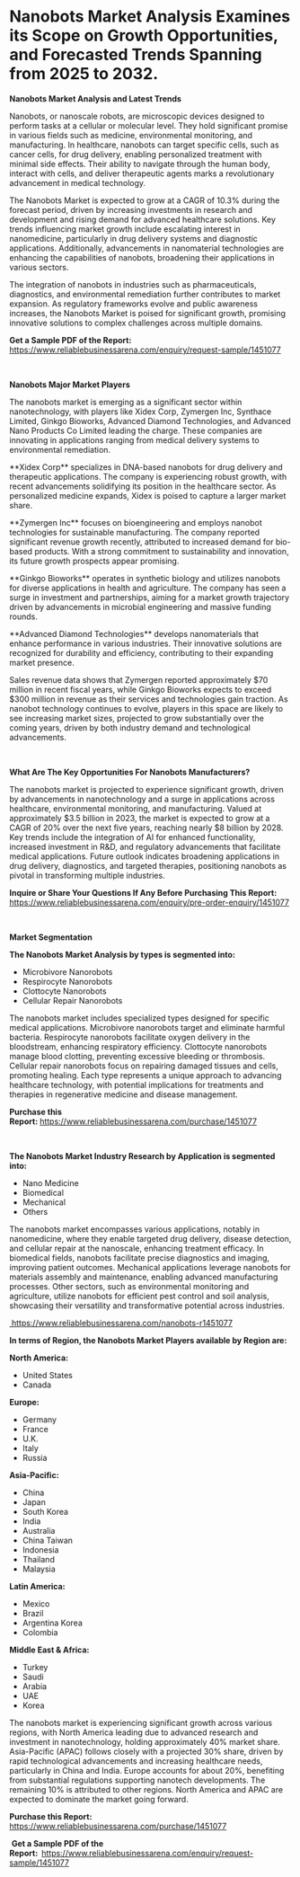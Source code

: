 <p><h1>Nanobots Market Analysis Examines its Scope on Growth Opportunities, and Forecasted Trends Spanning from 2025 to 2032.</h1></p><p><strong>Nanobots Market Analysis and Latest Trends</strong></p>
<p><p>Nanobots, or nanoscale robots, are microscopic devices designed to perform tasks at a cellular or molecular level. They hold significant promise in various fields such as medicine, environmental monitoring, and manufacturing. In healthcare, nanobots can target specific cells, such as cancer cells, for drug delivery, enabling personalized treatment with minimal side effects. Their ability to navigate through the human body, interact with cells, and deliver therapeutic agents marks a revolutionary advancement in medical technology.</p><p>The Nanobots Market is expected to grow at a CAGR of 10.3% during the forecast period, driven by increasing investments in research and development and rising demand for advanced healthcare solutions. Key trends influencing market growth include escalating interest in nanomedicine, particularly in drug delivery systems and diagnostic applications. Additionally, advancements in nanomaterial technologies are enhancing the capabilities of nanobots, broadening their applications in various sectors.</p><p>The integration of nanobots in industries such as pharmaceuticals, diagnostics, and environmental remediation further contributes to market expansion. As regulatory frameworks evolve and public awareness increases, the Nanobots Market is poised for significant growth, promising innovative solutions to complex challenges across multiple domains.</p></p>
<p><strong>Get a Sample PDF of the Report:&nbsp;</strong> <a href="https://www.reliablebusinessarena.com/enquiry/request-sample/1451077?utm_campaign=3601&utm_medium=2&utm_source=Github&utm_content=ia&utm_term=16042025&utm_id=nanobots">https://www.reliablebusinessarena.com/enquiry/request-sample/1451077</a></p>
<p>&nbsp;</p>
<p><strong>Nanobots Major Market Players</strong></p>
<p><p>The nanobots market is emerging as a significant sector within nanotechnology, with players like Xidex Corp, Zymergen Inc, Synthace Limited, Ginkgo Bioworks, Advanced Diamond Technologies, and Advanced Nano Products Co Limited leading the charge. These companies are innovating in applications ranging from medical delivery systems to environmental remediation.</p><p>**Xidex Corp** specializes in DNA-based nanobots for drug delivery and therapeutic applications. The company is experiencing robust growth, with recent advancements solidifying its position in the healthcare sector. As personalized medicine expands, Xidex is poised to capture a larger market share.</p><p>**Zymergen Inc** focuses on bioengineering and employs nanobot technologies for sustainable manufacturing. The company reported significant revenue growth recently, attributed to increased demand for bio-based products. With a strong commitment to sustainability and innovation, its future growth prospects appear promising.</p><p>**Ginkgo Bioworks** operates in synthetic biology and utilizes nanobots for diverse applications in health and agriculture. The company has seen a surge in investment and partnerships, aiming for a market growth trajectory driven by advancements in microbial engineering and massive funding rounds. </p><p>**Advanced Diamond Technologies** develops nanomaterials that enhance performance in various industries. Their innovative solutions are recognized for durability and efficiency, contributing to their expanding market presence.</p><p>Sales revenue data shows that Zymergen reported approximately $70 million in recent fiscal years, while Ginkgo Bioworks expects to exceed $300 million in revenue as their services and technologies gain traction. As nanobot technology continues to evolve, players in this space are likely to see increasing market sizes, projected to grow substantially over the coming years, driven by both industry demand and technological advancements.</p></p>
<p>&nbsp;</p>
<p><strong>What Are The Key Opportunities For Nanobots Manufacturers?</strong></p>
<p><p>The nanobots market is projected to experience significant growth, driven by advancements in nanotechnology and a surge in applications across healthcare, environmental monitoring, and manufacturing. Valued at approximately $3.5 billion in 2023, the market is expected to grow at a CAGR of 20% over the next five years, reaching nearly $8 billion by 2028. Key trends include the integration of AI for enhanced functionality, increased investment in R&D, and regulatory advancements that facilitate medical applications. Future outlook indicates broadening applications in drug delivery, diagnostics, and targeted therapies, positioning nanobots as pivotal in transforming multiple industries.</p></p>
<p><strong>Inquire or Share Your Questions If Any Before Purchasing This Report:</strong> <a href="https://www.reliablebusinessarena.com/enquiry/pre-order-enquiry/1451077?utm_campaign=3601&utm_medium=2&utm_source=Github&utm_content=ia&utm_term=16042025&utm_id=nanobots">https://www.reliablebusinessarena.com/enquiry/pre-order-enquiry/1451077</a></p>
<p>&nbsp;</p>
<p><strong>Market Segmentation</strong></p>
<p><strong>The Nanobots Market Analysis by types is segmented into:</strong></p>
<p><ul><li>Microbivore Nanorobots</li><li>Respirocyte Nanorobots</li><li>Clottocyte Nanorobots</li><li>Cellular Repair Nanorobots</li></ul></p>
<p><p>The nanobots market includes specialized types designed for specific medical applications. Microbivore nanorobots target and eliminate harmful bacteria. Respirocyte nanorobots facilitate oxygen delivery in the bloodstream, enhancing respiratory efficiency. Clottocyte nanorobots manage blood clotting, preventing excessive bleeding or thrombosis. Cellular repair nanorobots focus on repairing damaged tissues and cells, promoting healing. Each type represents a unique approach to advancing healthcare technology, with potential implications for treatments and therapies in regenerative medicine and disease management.</p></p>
<p><strong>Purchase this Report:&nbsp;</strong><a href="https://www.reliablebusinessarena.com/purchase/1451077?utm_campaign=3601&utm_medium=2&utm_source=Github&utm_content=ia&utm_term=16042025&utm_id=nanobots">https://www.reliablebusinessarena.com/purchase/1451077</a></p>
<p>&nbsp;</p>
<p><strong>The Nanobots Market Industry Research by Application is segmented into:</strong></p>
<p><ul><li>Nano Medicine</li><li>Biomedical</li><li>Mechanical</li><li>Others</li></ul></p>
<p><p>The nanobots market encompasses various applications, notably in nanomedicine, where they enable targeted drug delivery, disease detection, and cellular repair at the nanoscale, enhancing treatment efficacy. In biomedical fields, nanobots facilitate precise diagnostics and imaging, improving patient outcomes. Mechanical applications leverage nanobots for materials assembly and maintenance, enabling advanced manufacturing processes. Other sectors, such as environmental monitoring and agriculture, utilize nanobots for efficient pest control and soil analysis, showcasing their versatility and transformative potential across industries.</p></p>
<p><a href="https://www.reliablebusinessarena.com/nanobots-r1451077?utm_campaign=3601&utm_medium=2&utm_source=Github&utm_content=ia&utm_term=16042025&utm_id=nanobots">&nbsp;https://www.reliablebusinessarena.com/nanobots-r1451077</a></p>
<p><strong>In terms of Region, the Nanobots Market Players available by Region are:</strong></p>
<p>
    <p> <strong> North America: </strong>
        <ul>
            <li>United States</li>
            <li>Canada</li>
        </ul>
        </p> 
    <p> <strong> Europe: </strong>
        <ul>
            <li>Germany</li>
            <li>France</li>
            <li>U.K.</li>
            <li>Italy</li>
            <li>Russia</li>
        </ul>
        </p> 
    <p> <strong> Asia-Pacific: </strong>
        <ul>
            <li>China</li>
            <li>Japan</li>
            <li>South Korea</li>
            <li>India</li>
            <li>Australia</li>
            <li>China Taiwan</li>
            <li>Indonesia</li>
            <li>Thailand</li>
            <li>Malaysia</li>
        </ul>
        </p> 
    <p> <strong> Latin America: </strong>
        <ul>
            <li>Mexico</li>
            <li>Brazil</li>
            <li>Argentina Korea</li>
            <li>Colombia</li>
        </ul>
        </p> 
    <p> <strong> Middle East & Africa: </strong>
        <ul>
            <li>Turkey</li>
            <li>Saudi</li>
            <li>Arabia</li>
            <li>UAE</li>
            <li>Korea</li>
        </ul>
    </p>
    </p>
<p><p>The nanobots market is experiencing significant growth across various regions, with North America leading due to advanced research and investment in nanotechnology, holding approximately 40% market share. Asia-Pacific (APAC) follows closely with a projected 30% share, driven by rapid technological advancements and increasing healthcare needs, particularly in China and India. Europe accounts for about 20%, benefiting from substantial regulations supporting nanotech developments. The remaining 10% is attributed to other regions. North America and APAC are expected to dominate the market going forward.</p></p>
<p><strong>Purchase this Report: </strong><a href="https://www.reliablebusinessarena.com/purchase/1451077?utm_campaign=3601&utm_medium=2&utm_source=Github&utm_content=ia&utm_term=16042025&utm_id=nanobots">https://www.reliablebusinessarena.com/purchase/1451077</a></p>
<p>&nbsp;<strong>Get a Sample PDF of the Report:&nbsp;&nbsp;</strong><a href="https://www.reliablebusinessarena.com/enquiry/request-sample/1451077?utm_campaign=3601&utm_medium=2&utm_source=Github&utm_content=ia&utm_term=16042025&utm_id=nanobots">https://www.reliablebusinessarena.com/enquiry/request-sample/1451077</a></p>
<p><strong></strong></p>
<p><p></p><p></p><p></p></p>